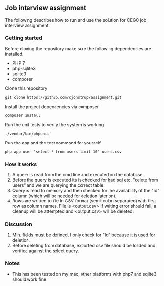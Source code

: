 ## Job interview assignment
The following describes how to run and use the solution for CEGO job interview assignment.

### Getting started
Before cloning the repository make sure the following dependencies are installed.

* PHP 7
* php-sqlite3
* sqlite3
* composer

Clone this repository

```
git clone https://github.com/cjonstrup/assignment.git
```

Install the project dependencies via composer

```
composer install
```

Run the unit tests to verify the system is working

```
./vendor/bin/phpunit
```

Run the app and the test command for yourself

```
php app user 'select * from users limit 10' users.csv
```

### How it works
1. A query is read from the cmd line and executed on the database.
2. Before the query is executed its is checked for bad sql etc. "delete from users" and we are querying the correct table.
3. Query is read to memory and then checked for the availability of the "id" column (which will be needed for deletion later on).
4. Rows are written to file in CSV format (semi-colon separated) with first row as column names. File is  <output.csv> If writing error should fail, a cleanup will be attempted and <output.csv> will be deleted.

### Discussion
1. Min. fields must be defined, I only check for "Id" because it is used for deletion.
2. Before deleting from database, exported csv file should be loaded and verified against the select query.

### Notes
* This has been tested on my mac, other platforms with php7 and sqlite3 should work fine.